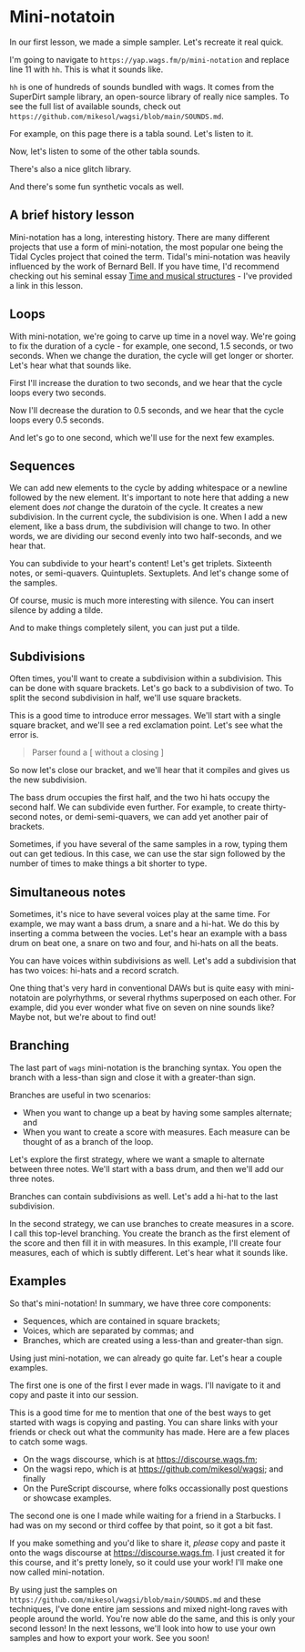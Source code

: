 # Mini-notatoin

In our first lesson, we made a simple sampler. Let's recreate it real quick.

I'm going to navigate to `https://yap.wags.fm/p/mini-notation` and replace line 11 with `hh`. This is what it sounds like.

`hh` is one of hundreds of sounds bundled with wags. It comes from the SuperDirt sample library, an open-source library of really nice samples. To see the full list of available sounds, check out `https://github.com/mikesol/wagsi/blob/main/SOUNDS.md`.

For example, on this page there is a tabla sound. Let's listen to it.

Now, let's listen to some of the other tabla sounds.

There's also a nice glitch library.

And there's some fun synthetic vocals as well.

## A brief history lesson

Mini-notation has a long, interesting history. There are many different projects that use a form of mini-notation, the most popular one being the Tidal Cycles project that coined the term. Tidal's mini-notation was heavily influenced by the work of Bernard Bell. If you have time, I'd recommend checking out his seminal essay [Time and musical structures](https://www.academia.edu/48080458/Time_and_musical_structures) - I've provided a link in this lesson.

## Loops

With mini-notation, we're going to carve up time in a novel way. We're going to fix the duration of a cycle - for example, one second, 1.5 seconds, or two seconds. When we change the duration, the cycle will get longer or shorter. Let's hear what that sounds like.

First I'll increase the duration to two seconds, and we hear that the cycle loops every two seconds.

Now I'll decrease the duration to 0.5 seconds, and we hear that the cycle loops every 0.5 seconds.

And let's go to one second, which we'll use for the next few examples.

## Sequences

We can add new elements to the cycle by adding whitespace or a newline followed by the new element. It's important to note here that adding a new element does _not_ change the duratoin of the cycle. It creates a new subdivision. In the current cycle, the subdivision is one. When I add a new element, like a bass drum, the subdivision will change to two. In other words, we are dividing our second evenly into two half-seconds, and we hear that.

You can subdivide to your heart's content! Let's get triplets. Sixteenth notes, or semi-quavers. Quintuplets. Sextuplets. And let's change some of the samples.

Of course, music is much more interesting with silence. You can insert silence by adding a tilde.

And to make things completely silent, you can just put a tilde.

## Subdivisions

Often times, you'll want to create a subdivision within a subdivision. This can be done with square brackets. Let's go back to a subdivision of two. To split the second subdivision in half, we'll use square brackets.

This is a good time to introduce error messages. We'll start with a single square bracket, and we'll see a red exclamation point. Let's see what the error is.

> Parser found a [ without a closing ]

So now let's close our bracket, and we'll hear that it compiles and gives us the new subdivision.

The bass drum occupies the first half, and the two hi hats occupy the second half. We can subdivide even further. For example, to create thirty-second notes, or demi-semi-quavers, we can add yet another pair of brackets.

Sometimes, if you have several of the same samples in a row, typing them out can get tedious. In this case, we can use the star sign followed by the number of times to make things a bit shorter to type.

## Simultaneous notes

Sometimes, it's nice to have several voices play at the same time. For example, we may want a bass drum, a snare and a hi-hat. We do this by inserting a comma between the vocies. Let's hear an example with a bass drum on beat one, a snare on two and four, and hi-hats on all the beats.

You can have voices within subdivisions as well. Let's add a subdivision that has two voices: hi-hats and a record scratch.

One thing that's very hard in conventional DAWs but is quite easy with mini-notatoin are polyrhythms, or several rhythms superposed on each other. For example, did you ever wonder what five on seven on nine sounds like? Maybe not, but we're about to find out!

## Branching

The last part of `wags` mini-notation is the branching syntax. You open the branch with a less-than sign and close it with a greater-than sign.

Branches are useful in two scenarios:
- When you want to change up a beat by having some samples alternate; and
- When you want to create a score with measures. Each measure can be thought of as a branch of the loop.

Let's explore the first strategy, where we want a smaple to alternate between three notes. We'll start with a bass drum, and then we'll add our three notes.

Branches can contain subdivisions as well. Let's add a hi-hat to the last subdivision.

In the second strategy, we can use branches to create measures in a score. I call this top-level branching. You create the branch as the first element of the score and then fill it in with measures. In this example, I'll create four measures, each of which is subtly different. Let's hear what it sounds like.

## Examples

So that's mini-notation! In summary, we have three core components:

- Sequences, which are contained in square brackets;
- Voices, which are separated by commas; and
- Branches, which are created using a less-than and greater-than sign.

Using just mini-notation, we can already go quite far. Let's hear a couple examples.

The first one is one of the first I ever made in wags. I'll navigate to it and copy and paste it into our session.

This is a good time for me to mention that one of the best ways to get started with wags is copying and pasting. You can share links with your friends or check out what the community has made. Here are a few places to catch some wags.
- On the wags discourse, which is at https://discourse.wags.fm;
- On the wagsi repo, which is at https://github.com/mikesol/wagsi; and finally
- On the PureScript discourse, where folks occassionally post questions or showcase examples.

The second one is one I made while waiting for a friend in a Starbucks. I had was on my second or third coffee by that point, so it got a bit fast.

If you make something and you'd like to share it, _please_ copy and paste it onto the wags discourse at https://discourse.wags.fm. I just created it for this course, and it's pretty lonely, so it could use your work! I'll make one now called mini-notation.

By using just the samples on `https://github.com/mikesol/wagsi/blob/main/SOUNDS.md` and these techniques, I've done entire jam sessions and mixed night-long raves with people around the world. You're now able do the same, and this is only your second lesson! In the next lessons, we'll look into how to use your own samples and how to export your work. See you soon!
